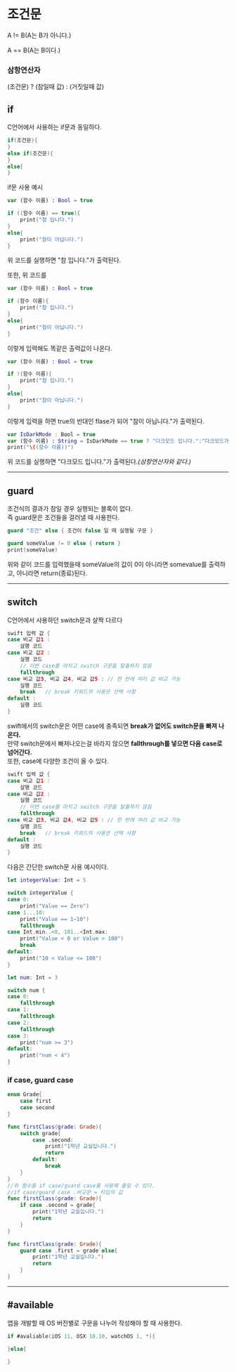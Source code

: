 # 조건문

A != B(A는 B가 아니다.)

A == B(A는 B이다.)

### 삼항연산자
(조건문) ? (참일때 값) : (거짓일때 값)

## if
C언어에서 사용하는 if문과 동일하다.
```swift
if(조건문){
}
else if(조건문){
}
else{
}
```
if문 사용 예시
```swift
var (함수 이름) : Bool = true

if ((함수 이름) == true){
    print("참 입니다.")
} 
else{
    print("참이 아닙니다.")
}
```
위 코드를 실행하면 "참 입니다."가 출력된다.

또한, 위 코드를
```swift
var (함수 이름) : Bool = true

if (함수 이름){
    print("참 입니다.")
} 
else{
    print("참이 아닙니다.")
}
```
이렇게 입력해도 똑같은 출력값이 나온다.

```swift
var (함수 이름) : Bool = true

if !(함수 이름){
    print("참 입니다.")
} 
else{
    print("참이 아닙니다.")
}
```
이렇게 입력을 하면 true의 반대인 flase가 되어 "참이 아닙니다."가 출력된다.


```swift
var IsDarkMode : Bool = true
var (함수 이름) : String = IsDarkMode == true ? "다크모드 입니다.":"다크모드가 아닙니다."
print("\((함수 이름))")
```
위 코드를 실행하면 "다크모드 입니다."가 출력된다.*(삼항연산자와 같다.)*

----------
## guard
조건식의 결과가 참일 경우 실행되는 블록이 없다.<br>
즉 guard문은 조건들을 걸러낼 때 사용한다.

```swift
guard "조건" else { 조건이 false 일 때 실행될 구문 }
```

```swift
guard someValue != 0 else { return }
print(someValue)
```
위와 같이 코드를 입력했을때
someValue의 값이 0이 아니라면 somevalue를 출력하고,
아니라면 return(종료)된다.

-----
## switch
C언어에서 사용하던 switch문과 살짝 다르다
```swift
swift 입력 값 {
case 비교 값1 :
    살행 코드
case 비교 값2 :
    실행 코드
    // 이번 case를 마치고 switch 구문을 탈출하지 않음
    fallthrough
case 비교 값3, 비교 값4, 비교 값5 : // 한 번에 여러 값 비교 가능
    실행 코드
    break   // break 키워드의 사용은 선택 사항
default :
    실행 코드
}
```
swift에서의 switch문은 어떤 case에 충족되면 **break가 없어도 switch문을 빠져 나온다.**<br>
만약 switch문에서 빠져나오는걸 바라지 않으면 **fallthrough를 넣으면 다음 case로 넘어간다.**<br>
또한, case에 다양한 조건이 올 수 있다.
```swift
swift 입력 값 {
case 비교 값1 :
    살행 코드
case 비교 값2 :
    실행 코드
    // 이번 case를 마치고 switch 구문을 탈출하지 않음
    fallthrough
case 비교 값3, 비교 값4, 비교 값5 : // 한 번에 여러 값 비교 가능
    실행 코드
    break   // break 키워드의 사용은 선택 사항
default :
    실행 코드
}
```
다음은 간단한 switch문 사용 예시이다.
```swift
let integerValue: Int = 5

switch integerValue {
case 0:
    print("Value == Zero")
case 1...10:
    print("Value == 1~10")
    fallthrough
case Int.min..<0, 101..<Int.max:
    print("Value < 0 or Value > 100")
    break
default:
    print("10 < Value <= 100")
}
```
```swift
let num: Int = 3

switch num {
case 0:
    fallthrough
case 1:
    fallthrough
case 2:
    fallthrough
case 3:
    print("num >= 3")
default:
    print("num < 4")
}
```
### if case, guard case
```swift
enum Grade{
    case first
    case second
}

func firstClass(grade: Grade){
    switch grade{
        case .second:
            print("1학년 교실입니다.")
            return
        default:
            break
    }
}
//위 함수를 if case/guard case를 사용해 줄일 수 있다.
//if case/guard case .비교문 = 타입의 값
func firstClass(grade: Grade){
    if case .second = grade{
        print("1학년 교실입니다.")
        return
    }
}

func firstClass(grade: Grade){
    guard case .first = grade else{
        print("1학년 교실입니다.")
        return
    }
}
```
--------

## #available
앱을 개발할 때 OS 버전별로 구문을 나누어 작성해야 할 때 사용한다.<br>

```swift
if #avaliable(iOS 11, OSX 10.10, watchOS 1, *){

}else{

}
```